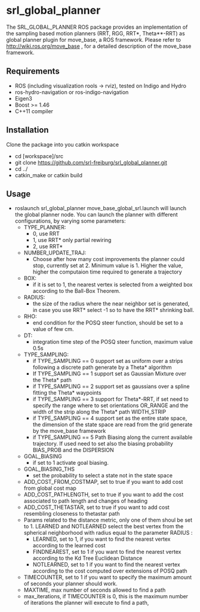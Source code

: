 # srl_global_planner
The SRL_GLOBAL_PLANNER ROS package provides an implementation of the sampling based motion planners (RRT, RGG, RRT*, Theta**-RRT) as global planner plugin for move_base, a ROS framework. Please refer to http://wiki.ros.org/move_base , for a detailed description of the move_base framework.

## Requirements
* ROS (including visualization rools -> rviz), tested on Indigo and Hydro
* ros-hydro-navigation or ros-indigo-navigation
* Eigen3
* Boost >= 1.46
* C++11 compiler

## Installation

Clone the package into you catkin workspace
- cd [workspace]/src
- git clone https://github.com/srl-freiburg/srl_global_planner.git
- cd ../
- catkin_make or catkin build



## Usage
- roslaunch srl_global_planner move_base_global_srl.launch will launch the global planner node. You can launch the planner with different configurations, by varying some parameters:
  - TYPE_PLANNER:
    - 0, use RRT
    - 1, use RRT* only partial rewiring
    - 2, use RRT*
  - NUMBER_UPDATE_TRAJ:
    - Choose after how many cost improvements the planner could stop, currently set at 2. Minimum value is 1. Higher the value, higher the computaion time required to generate a trajectory
  - BOX:
    - if it is set to 1, the nearest vertex is selected from a weighted box according to the Ball-Box Theorem.
  - RADIUS:
    - the size of the radius where the near neighbor set is generated, in case you use RRT* select -1 so to have the RRT* shrinking ball.
  - RHO:
    - end condition for the POSQ steer function, should be set to a value of few cm.
  - DT:
    - integration time step of the POSQ steer function, maximum value 0.5s
  - TYPE_SAMPLING:
    - if TYPE_SAMPLING == 0 support set as uniform over a strips following a discrete path generate by a Theta* algorithm
    - If TYPE_SAMPLING == 1 support set as Gaussian Mixture over the Theta* path
    - if TYPE_SAMPLING == 2 support set as gaussians over a spline fitting the Theta* waypoints
    - if TYPE_SAMPLING == 3 support for Theta*-RRT, if set need to specify the range where to set orientations OR_RANGE and the width of the strip along the Theta* path WIDTH_STRIP
    - if TYPE_SAMPLING == 4 support set as the entire state space, the dimension of the state space are read from the grid generate by the move_base framework
    - if TYPE_SAMPLING == 5 Path Biasing along the current available trajectory. If used need to set also the biasing probability BIAS_PROB and the DISPERSION
  - GOAL_BIASING
    - if set to 1 activate goal biasing.
  - GOAL_BIASING_THS
    - set the probability to select a state not in the state space
  - ADD_COST_FROM_COSTMAP, set to true if you want to add cost from global cost map
  - ADD_COST_PATHLENGTH, set to true if you want to add the cost associated to path length and changes of heading
  - ADD_COST_THETASTAR, set to true if you want to add cost resembling closeness to thetastar path
  - Params related to the distance metric, only one of them shoul be set to 1. LEARNED and NOTLEARNED select the best vertex from the spherical neighborhood with radius equal to the parameter RADIUS :
    - LEARNED, set to 1, if you want to find the nearest vertex according to the learned cost
    - FINDNEAREST, set to 1 if you want to find the nearest vertex according to the Kd Tree Euclidean Distance
    - NOTLEARNED, set to 1 if you want to find the nearest vertex according to the cost computed over extensions of POSQ path
  - TIMECOUNTER, set to 1 if you want to specify the maximum amount of seconds your planner should work.
  - MAXTIME, max number of seconds allowed to find a path
  - max_iterations, if TIMECOUNTER is 0, this is the maximum number of iterations the planner will execute to find a path,
